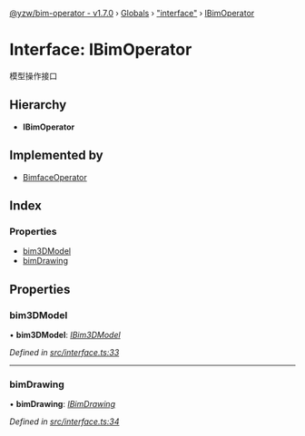 [@yzw/bim-operator - v1.7.0](../README.md) › [Globals](../globals.md) › ["interface"](../modules/_interface_.md) › [IBimOperator](_interface_.ibimoperator.md)

# Interface: IBimOperator

模型操作接口

## Hierarchy

* **IBimOperator**

## Implemented by

* [BimfaceOperator](../classes/_providers_bimface_operator_.bimfaceoperator.md)

## Index

### Properties

* [bim3DModel](_interface_.ibimoperator.md#bim3dmodel)
* [bimDrawing](_interface_.ibimoperator.md#bimdrawing)

## Properties

###  bim3DModel

• **bim3DModel**: *[IBim3DModel](_interface_.ibim3dmodel.md)*

*Defined in [src/interface.ts:33](https://github.com/youkaisteve/bim-operator/blob/24828e5/src/interface.ts#L33)*

___

###  bimDrawing

• **bimDrawing**: *[IBimDrawing](_interface_.ibimdrawing.md)*

*Defined in [src/interface.ts:34](https://github.com/youkaisteve/bim-operator/blob/24828e5/src/interface.ts#L34)*

